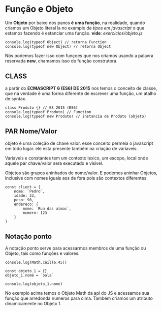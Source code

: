 # Função e Objeto

Um **Objeto** por baixo dos panos **é uma função**, na realidade, quando criamos um Objeto literal la no exemplo de *tipos em javascript* o que estamos fazendo é estanciar uma função. **vide**: *exercicios/objeto.js*

    console.log(typeof Object) // retorna Function
    console.log(typeof new Object) // retorna Object

Nós podemos fazer isso com funçoes que nos criamos usando a palavra reservada **new**, chamamos isso de função construtora.

## CLASS

a partir do **ECMASCRIPT 6 (ES6) DE 2015** nos temos o conceito de classe, que na verdade é uma forma diferente de escrever uma função, um atalho de syntax.

    class Produto {} // ES 2015 (ES6)
    console.log(typeof Produto) // Function
    console.log(typeof new Produto) // instancia de Produto (objeto)

## PAR Nome/Valor

objeto é uma coleção de chave valor. esse conceito permeia o javascript em todo lugar. ele esta presente também na criação de variaveis.

Variaveis e constantes tem um contexto lexico, um escopo, local onde aquele par chave/valor sera executado e visivel.

Objetos são grupos aninhados de nome/valor. E podemos aninhar Objetos, inclusive com nomes iguais aos de fora pois são contextos diferentes.

    const client = {
        nome: `Pedro`,
        idade: 33,
        peso: 90,
        endereco: {
            nome: `Rua das almas`,
            numero: 123
        }
    }

## Notação ponto

A notação ponto serve para acessarmos membros de uma função ou Objeto, tais como funções e valores.

    console.log(Math.ceil(6.45))

    const objeto_1 = {}
    objeto_1.nome = `bola`
    
    console.log(objeto_1.nome)

No exemplo acima temos o Objeto Math da api do JS e acessamos sua função que arredonda numeros para cima.
Também criamos um atributo dinamicamente no Objeto 1.
